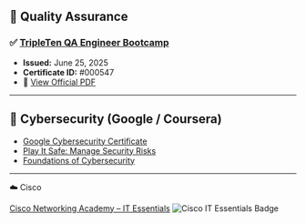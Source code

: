 ## 🧪 Quality Assurance

### ✅ [TripleTen QA Engineer Bootcamp](https://postimg.cc/t1bSB3Qn)

- **Issued:** June 25, 2025  
- **Certificate ID:** #000547  
- 📄 [View Official PDF](certificates/T_Gibran_QA.pdf)

---

## 🔐 Cybersecurity (Google / Coursera)

- [Google Cybersecurity Certificate](https://coursera.org/share/73973086a7b5a7f5f009edaf738bd6ca)  
- [Play It Safe: Manage Security Risks](https://coursera.org/share/76784d74c9f1713aff92d259ba5c3040)  
- [Foundations of Cybersecurity](https://coursera.org/share/5da7c19e0d3359167248888ff3a17c5a)  


---

☁️ Cisco

[Cisco Networking Academy – IT Essentials](https://www.credly.com/badges/SEU-LINK-AQUI)
![Cisco IT Essentials Badge](https://i.postimg.cc/cCLsfkDY/cisco-it-essentials-badge.png)


